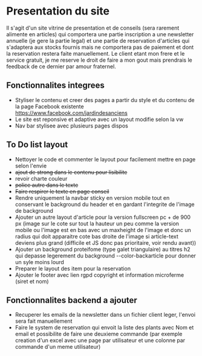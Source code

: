 # Presentation du site

Il s'agit d'un site vitrine de presentation et de conseils (sera rarement alimente en articles) qui comportera une partie inscription a une newsletter annuelle (je gere la partie legal) et une partie de reservation d'articles qui s'adaptera aux stocks fournis mais ne comportera pas de paiement et dont la reservation restera faite manuellement.
Le client etant mon frere et le service gratuit, je me reserve le droit de faire a mon gout mais prendrais le feedback de ce dernier par amour fraternel.

## Fonctionnalites integrees

* Styliser le contenu et creer des pages a partir du style et du contenu de la page Facebook existente https://www.facebook.com/jardindesanciens
* Le site est reponsive et adaptive avec un layout modifie selon la vw
* Nav bar stylisee avec plusieurs pages dispos

## To Do list layout

* Nettoyer le code et commenter le layout pour facilement mettre en page selon l'envie
* ~~ajout de strong dans le contenu pour lisibilite~~
* revoir charte couleur 
* ~~police autre dans le texte~~
* ~~Faire respirer le texte en page conseil~~
* Rendre uniquement la navbar sticky en version mobile tout en conservant le background du header et en gardant l'integrite de l'image de background
* Ajouter un autre layout d'article pour la version fullscreen pc + de 900 px (image sur le cote sur tout la hauteur un peu comme la version mobile ou l'image est en bas avec un maxheight de l'image et donc un radius qui doit apparaitre cote bas droite de l'image si article-text deviens plus grand (difficile et JS donc pas prioritaire, voir rendu avant))
* Ajouter un background proteifome (type galet triangulaire) au titres h2 qui depasse legerement du background --color-backarticle pour donner un syle moins lourd
* Preparer le layout des item pour la reservation
* Ajouter le footer avec lien rgpd copyright et information microferme (siret et nom)

## Fonctionnalites backend a ajouter

* Recuperer les emails de la newsletter dans un fichier client leger, l'envoi sera fait manuellement
* Faire le system de reservation qui envoit la liste des plants avec Nom et email et possibilite de faire une deuxieme commande (par exemple creation d'un excel avec une page par utilisateur et une colonne par commande d'un meme utilisateur)